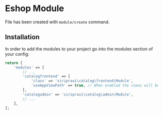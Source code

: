 # Eshop Module

File has been created with `module/create` command.

## Installation

In order to add the modules to your project go into the modules section of your config:

```php
return [
    'modules' => [
        // ...
        'catalogfrontend' => [
            'class' => 'siripravi\catalog\frontend\Module',
            'useAppViewPath' => true, // When enabled the views will be looked up in the @app/views folder, otherwise the views shipped with the module will be used.
        ],
        'catalogadmin' => 'siripravi\catalog\admin\Module',
        // ...
    ],
];
```

